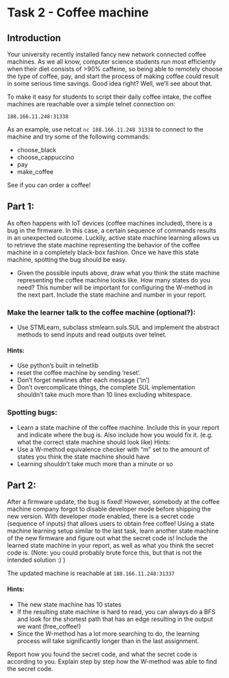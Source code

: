 # Task 2 - Coffee machine
## Introduction
Your university recently installed fancy new network connected coffee machines. As we all know, computer science students run most efficiently when their diet consists of >90% caffeine, so being able to remotely choose the type of coffee, pay, and start the process of making coffee could result in some serious time savings. Good idea right? Well, we’ll see about that.

To make it easy for students to script their daily coffee intake, the coffee machines are reachable over a simple telnet connection on:

`188.166.11.248:31338`

As an example, use netcat `nc 188.166.11.248 31338` to connect to the machine and try some of the following commands:

- choose_black
- choose_cappuccino
- pay
- make_coffee

See if you can order a coffee!

## Part 1:
As often happens with IoT devices (coffee machines included), there is a bug in the firmware. In this case, a certain sequence of commands results in an unexpected outcome. Luckily, active state machine learning allows us to retrieve the state machine representing the behavior of the coffee machine in a completely black-box fashion. Once we have this state machine, spotting the bug should be easy.

- Given the possible inputs above, draw what you think the state machine representing the coffee machine looks like. How many states do you need? This number will be important for configuring the W-method in the next part. Include the state machine and number in your report.

### Make the learner talk to the coffee machine (optional?):

- Use STMLearn, subclass stmlearn.suls.SUL and implement the abstract methods to send inputs and read outputs over telnet.

#### Hints: 
- Use python’s built in telnetlib
- reset the coffee machine by sending ‘reset’. 
- Don’t forget newlines after each message (‘\n’)
- Don’t overcomplicate things, the complete SUL implementation shouldn’t take much more than 10 lines excluding whitespace.


### Spotting bugs:
- Learn a state machine of the coffee machine. Include this in your report and indicate where the bug is. Also include how you would fix it. (e.g. what the correct state machine should look like)
Hints:
- Use a W-method equivalence checker with “m” set to the amount of states you think the state machine should have 
- Learning shouldn’t take much more than a minute or so

## Part 2:
After a firmware update, the bug is fixed! However, somebody at the coffee machine company forgot to disable developer mode before shipping the new version. With developer mode enabled, there is a secret code (sequence of inputs) that allows users to obtain free coffee! Using a state machine learning setup similar to the last task, learn another state machine of the new firmware and figure out what the secret code is! Include the learned state machine in your report, as well as what you think the secret code is. (Note: you could probably brute force this, but that is not the intended solution :) )

The updated machine is reachable at `188.166.11.248:31337`

#### Hints:
- The new state machine has 10 states
- If the resulting state machine is hard to read, you can always do a BFS and look for the shortest path that has an edge resulting in the output we want (free_coffee!)
- Since the W-method has a lot more searching to do, the learning process will take significantly longer than in the last assignment.

Report how you found the secret code, and what the secret code is according to you. Explain step by step how the W-method was able to find the secret code. 

